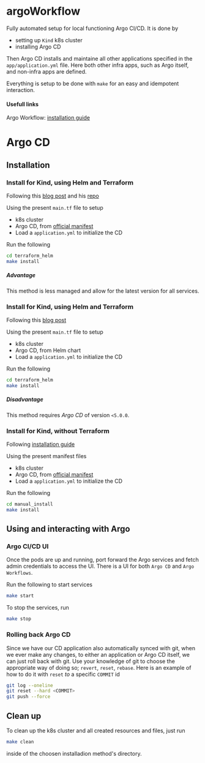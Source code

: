 # argoWorkflow
Fully automated setup for local functioning Argo CI/CD. It is done by
* setting up `Kind` k8s cluster
* installing Argo CD

Then Argo CD installs and maintaine all other applications specified in the `app/application.yml` file. Here both other infra apps, such as Argo itself, and non-infra apps are defined.

Everything is setup to be done with `make` for an easy and idempotent interaction.

#### Usefull links
Argo Workflow: [installation guide](https://argoproj.github.io/argo-workflows/quick-start/)

# Argo CD
## Installation

### Install for Kind, using Helm and Terraform
Following this [blog post](https://betterprogramming.pub/how-to-set-up-argo-cd-with-terraform-to-implement-pure-gitops-d5a1d797926a) and his [repo](https://github.com/bharatmicrosystems/argo-cd-example/blob/main/terraform/main.tf)

Using the present `main.tf` file to setup
* k8s cluster
* Argo CD, from [official manifest](https://raw.githubusercontent.com/argoproj/argo-cd/stable/manifests/install.yaml)
* Load a `application.yml` to initialize the CD

Run the following
```bash
cd terraform_helm
make install
```

##### Advantage
This method is less managed and allow for the latest version for all services.

### Install for Kind, using Helm and Terraform
Following this [blog post](https://piotrminkowski.com/2022/06/28/manage-kubernetes-cluster-with-terraform-and-argo-cd/)

Using the present `main.tf` file to setup
* k8s cluster
* Argo CD, from Helm chart
* Load a `application.yml` to initialize the CD

Run the following
```bash
cd terraform_helm
make install
```

##### Disadvantage
This method requires *Argo CD* of version `<5.0.0`.

### Install for Kind, without Terraform
Following [installation guide](https://argo-cd.readthedocs.io/en/stable/getting_started/#1-install-argo-cd)

Using the present manifest files
* k8s cluster
* Argo CD, from [official manifest](https://raw.githubusercontent.com/argoproj/argo-cd/stable/manifests/install.yaml)
* Load a `application.yml` to initialize the CD

Run the following
```bash
cd manual_install
make install
```


## Using and interacting with Argo

### Argo CI/CD UI
Once the pods are up and running, port forward the Argo services and fetch admin credentials to access the UI. There is a UI for both `Argo CD` and `Argo Workflows`.

Run the following to start services
```bash
make start
```
To stop the services, run
```bash
make stop
```

### Rolling back Argo CD
Since we have our CD application also automatically synced with git, when we ever make any changes, to either an application or Argo CD itself, we can just roll back with git. Use your knowledge of git to choose the appropriate way of doing so; `revert`, `reset`, `rebase`. Here is an example of how to do it with `reset` *to* a specific `COMMIT` id
```bash
git log --oneline
git reset --hard <COMMIT>
git push --force
```

## Clean up
To clean up the k8s cluster and all created resources and files, just run
```bash
make clean
```
inside of the choosen installadion method's directory.
